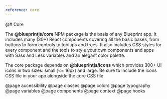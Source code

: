 ```yaml
---
reference: core
---
```


@# Core

The __@blueprintjs/core__ NPM package is the basis of any Blueprint app. It includes many (30+)
React components covering all the basic bases, from buttons to form controls to tooltips and trees.
It also includes CSS styles for every component and the tools to style your own components and apps
with Sass and Less variables and an elegant color palette.

The core package depends on __@blueprintjs/icons__ which provides 300+ UI icons in two sizes: small (<= 16px) and large.
Be sure to include the icons CSS file in your app alongside the core CSS file.

@page accessibility
@page classes
@page colors
@page typography
@page variables
@page components
@page context
@page hooks
